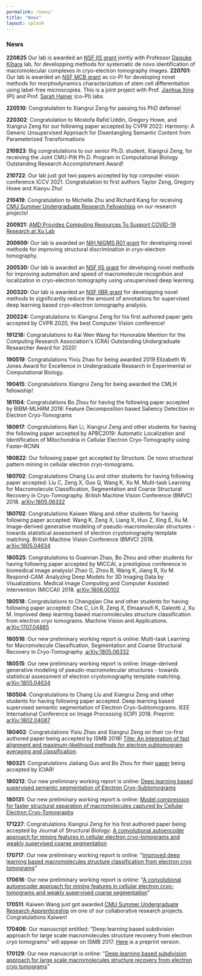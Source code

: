 ```yaml
---
permalink: /news/
title: "News"
layout: splash
---
```

### News

**220825** Our lab is awarded an [NSF IIS grant](http://www.nsf.gov/awardsearch/showAward.do?AwardNumber=2211597) jointly with Professor [Daisuke Kihara](https://kiharalab.org/) lab, for developping methods for systematic de novo identification of macromolecular complexes in cryo-electron tomography images.
**220701:** Our lab is awarded an [NSF MCB grant](https://www.nsf.gov/awardsearch/showAward?AWD_ID=2205148&HistoricalAwards=false) as co-PI for developing novel methods for morphodynamics characterization of stem cell differentiation using label-free microscopies. This is a joint project with Prof. [Jianhua Xing](https://www.csb.pitt.edu/jianhua-xing) (PI) and Prof. [Sarah Hainer](https://www.biology.pitt.edu/person/sarah-hainer) (co-PI) labs.

**220510**: Congratulation to Xiangrui Zeng for passing his PhD defense!

**220302**: Congratulation to Mostofa Rafid Uddin, Gregory Howe, and Xiangrui Zeng for our following paper accepted by CVPR 2022: Harmony: A Generic Unsupervised Approach for Disentangling Semantic Content from Parameterized Transformations

**210923**: Big congratulations to our senior Ph.D. student, Xiangrui Zeng, for receiving the Joint CMU-Pitt Ph.D. Program in Computational Biology Outstanding Research Accomplishment Award!

**210722**: Our lab just got two papers accepted by top computer vision conference ICCV 2021\. Congratulation to first authors Taylor Zeng, Gregory Howe and Xiaoyu Zhu!

**210419**: Congratulation to Michelle Zhu and Richard Kang for receiving [CMU Summer Undergraduate Research Fellowships](https://www.cmu.edu/uro/summer%20research%20fellowships/SURF) on our research projects!

**200921:** [AMD Provides Computing Resources To Support COVID-19 Research at Xu Lab](https://www.cs.cmu.edu/news/amd-provides-computing-resources-support-cbd-s-covid-19-research)

**200609:** Our lab is awarded an [NIH NIGMS R01 grant](https://projectreporter.nih.gov/project_info_details.cfm?aid=9973462&icde=50431081) for developing novel methods for improving structural discrimination in cryo-electron tomography.

**200530:** Our lab is awarded an [NSF IIS grant](https://www.nsf.gov/awardsearch/showAward?AWD_ID=2007595&HistoricalAwards=false) for developing novel methods for improving automation and speed of macromolecule recognition and localization in cryo-electron tomography using unsupervised deep learning.

**200320:** Our lab is awarded an [NSF IIBR grant](https://www.nsf.gov/awardsearch/showAward?AWD_ID=1949629) for developping novel methods to significantly reduce the amount of annotations for supervised deep learning based cryo-electron tomography analysis.

**200224:** Congratulations to Xiangrui Zeng for his first authored paper gets accepted by CVPR 2020, the best Computer Vision conference!

**191218:** Congratulations to Kai Wen Wang for Honorable Mention for the Computing Research Association's (CRA) Outstanding Undergraduate Researcher Award for 2020!

**190519**: Congratulations Yixiu Zhao for being awarded 2019 Elizabeth W. Jones Award for Excellence in Undergraduate Research in Experimental or Computational Biology.

**190415**: Congratulations Xiangrui Zeng for being awarded the CMLH fellowship!

**181104**: Congratulations Bo Zhou for having the following paper accepted by BIBM-MLHRM 2018: Feature Decomposition based Saliency Detection in Electron Cryo-Tomograms

**180917**: Congratulations Ran Li, Xiangrui Zeng and other students for having the following paper accepted by APBC2019: Automatic Localization and Identification of Mitochondria in Cellular Electron Cryo-Tomography using Faster-RCNN

**180822**: Our following paper got accepted by Structure. De novo structural pattern mining in cellular electron cryo-tomograms.

**180702**: Congratulations Chang Liu and other students for having following paper accepted: Liu C, Zeng X, Guo Q, Wang K, Xu M. Multi-task Learning for Macromolecule Classification, Segmentation and Coarse Structural Recovery in Cryo-Tomography. British Machine Vision Conference (BMVC) 2018\. [arXiv:1805.06332](https://www.google.com/url?q=https%3A%2F%2Farxiv.org%2Fabs%2F1805.06332&sa=D&sntz=1&usg=AFQjCNEJAdsHh1ZV1DtigT9hzbjzi-DKfw)

**180702**: Congratulations Kaiwen Wang and other students for having following paper accepted: Wang K, Zeng X, Liang X, Huo Z, Xing E, Xu M. Image-derived generative modeling of pseudo-macromolecular structures - towards statistical assessment of electron cryotomography template matching. British Machine Vision Conference (BMVC) 2018\. [arXiv:1805.04634](https://www.google.com/url?q=https%3A%2F%2Farxiv.org%2Fabs%2F1805.04634&sa=D&sntz=1&usg=AFQjCNGKj3NyL-PIBryMQi3zOw1_EJZ6fw)

**180525**: Congratulations to Guannan Zhao, Bo Zhou and other students for having following paper accepted by MICCAI, a prestigious conference in biomedical image analysis! Zhao G, Zhou B, Wang K, Jiang R, Xu M. Respond-CAM: Analyzing Deep Models for 3D Imaging Data by Visualizations. Medical Image Computing and Computer Assisted Intervention (MICCAI) 2018\. [arXiv:1806.00102](https://www.google.com/url?q=https%3A%2F%2Farxiv.org%2Fabs%2F1806.00102&sa=D&sntz=1&usg=AFQjCNGgP4R3YTn18pWjf3tItO1EJcBocg)

**180518**: Congratulations to Chengqian Che and other students for having following paper accepted: Che C, Lin R, Zeng X, Elmaaroufi K, Galeotti J, Xu M. Improved deep learning based macromolecules structure classification from electron cryo tomograms. Machine Vision and Applications. [arXiv:1707.04885](https://www.google.com/url?q=https%3A%2F%2Farxiv.org%2Fabs%2F1707.04885&sa=D&sntz=1&usg=AFQjCNFVQ0NVTvzjbm5EVYnmj94Wmh1ZvQ)

**180516**: Our new preliminary working report is online: Multi-task Learning for Macromolecule Classification, Segmentation and Coarse Structural Recovery in Cryo-Tomography. [arXiv:1805.06332](https://www.google.com/url?q=https%3A%2F%2Farxiv.org%2Fabs%2F1805.06332&sa=D&sntz=1&usg=AFQjCNEJAdsHh1ZV1DtigT9hzbjzi-DKfw)

**180515**: Our new preliminary working report is online: Image-derived generative modeling of pseudo-macromolecular structures - towards statistical assessment of electron cryotomography template matching. [arXiv:1805.04634](https://www.google.com/url?q=https%3A%2F%2Farxiv.org%2Fabs%2F1805.04634&sa=D&sntz=1&usg=AFQjCNGKj3NyL-PIBryMQi3zOw1_EJZ6fw)

**180504**: Congratulations to Chang Liu and Xiangrui Zeng and other students for having following paper accepted: Deep learning based supervised semantic segmentation of Electron Cryo-Subtomograms. IEEE International Conference on Image Processing (ICIP) 2018\. Preprint: [arXiv:1802.04087](https://www.google.com/url?q=https%3A%2F%2Farxiv.org%2Fabs%2F1802.04087&sa=D&sntz=1&usg=AFQjCNE5BalTN63Z8cWmMj0qAIiUxCb7Qw)

**180402**: Congratulations Yixiu Zhao and Xiangrui Zeng on their co-first authored paper being accepted by ISMB 2018! [Title: An integration of fast alignment and maximum-likelihood methods for electron subtomogram averaging and classification](https://www.google.com/url?q=https%3A%2F%2Farxiv.org%2Fabs%2F1804.01203&sa=D&sntz=1&usg=AFQjCNFUZrHiXv_yh0KWf1DO4qAy1IHOWQ).

**180321**: Congratulations Jialiang Guo and Bo Zhou for their [paper](https://www.google.com/url?q=https%3A%2F%2Farxiv.org%2Fabs%2F1801.10597&sa=D&sntz=1&usg=AFQjCNFQRg0GTEN8s2EaJSww7Dc-lCZHBg) being accepted by ICIAR!

**180212**: Our new preliminary working report is online: [Deep learning based supervised semantic segmentation of Electron Cryo-Subtomograms](https://www.google.com/url?q=https%3A%2F%2Farxiv.org%2Fabs%2F1802.04087&sa=D&sntz=1&usg=AFQjCNE5BalTN63Z8cWmMj0qAIiUxCb7Qw)

**180131**: Our new preliminary working report is online: [Model compression for faster structural separation of macromolecules captured by Cellular Electron Cryo-Tomography](https://www.google.com/url?q=https%3A%2F%2Farxiv.org%2Fabs%2F1801.10597&sa=D&sntz=1&usg=AFQjCNFQRg0GTEN8s2EaJSww7Dc-lCZHBg)

**171227**: Congratulations Xiangrui Zeng for his first authored paper being accepted by Journal of Structural Biology: [A convolutional autoencoder approach for mining features in cellular electron cryo-tomograms and weakly supervised coarse segmentation](https://www.google.com/url?q=https%3A%2F%2Fdoi.org%2F10.1016%2Fj.jsb.2017.12.015&sa=D&sntz=1&usg=AFQjCNHd6jJBB-Obp_ebGPvYCwwXv9UrkA)

**170717**: Our new preliminary working report is online: "[Improved deep learning based macromolecules structure classification from electron cryo tomograms](https://www.google.com/url?q=https%3A%2F%2Farxiv.org%2Fabs%2F1707.04885&sa=D&sntz=1&usg=AFQjCNFVQ0NVTvzjbm5EVYnmj94Wmh1ZvQ)"

**170616**: Our new preliminary working report is online: "[A convolutional autoencoder approach for mining features in cellular electron cryo-tomograms and weakly supervised coarse segmentation](https://www.google.com/url?q=https%3A%2F%2Farxiv.org%2Fabs%2F1706.04970&sa=D&sntz=1&usg=AFQjCNFez1S5-gvM5whMCXe1yU5-vXVa2g)"

**170511**: Kaiwen Wang just got awarded [CMU Summer Undergraduate Research Apprenticeship](http://www.google.com/url?q=http%3A%2F%2Fwww.cmu.edu%2Furo%2Fsura%2F&sa=D&sntz=1&usg=AFQjCNGWOFhvGMFlXiIkn11HXoBYpjog3g) on one of our collaborative research projects. Congratulations Kaiwen!

**170406**: Our manuscript entitled: "Deep learning based subdivision approach for large scale macromolecules structure recovery from electron cryo tomograms" will appear on ISMB 2017\. [Here](https://www.google.com/url?q=https%3A%2F%2Farxiv.org%2Fabs%2F1701.08404&sa=D&sntz=1&usg=AFQjCNFIv5ZZ4mZCfToeLMsuslJpZ1s2Aw) is a preprint version.

**170129**: Our new manuscript is online: "[Deep learning based subdivision approach for large scale macromolecules structure recovery from electron cryo tomograms](https://www.google.com/url?q=https%3A%2F%2Farxiv.org%2Fabs%2F1701.08404&sa=D&sntz=1&usg=AFQjCNFIv5ZZ4mZCfToeLMsuslJpZ1s2Aw)"
